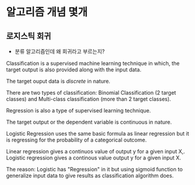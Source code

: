 # 알고리즘 개념 몇개

## 로지스틱 회귀

- 분류 알고리즘인데 왜 회귀라고 부르는지?

Classification is a supervised machine learning technique in which, the target output is also provided along with the input data.

The target ouput data is *discrete* in nature.

There are two types of classification: Binomial Classification (2 target classes) and Multi-class classification (more than 2 target classes).

Regression is also a type of supervised learning technique.

The target output or the dependent variable is continuous in nature.

Logistic Regression uses the same basic formula as linear regression but it is regressing for the probability of a categorical outcome.

Linear regression gives a continuos value of output y for a given input X,.
Logistic regression gives a continous value output y for a given input X.

The reason: Logistic has "Regression" in it but using sigmoid function to generalize input data to give results as classification algorithm does.
